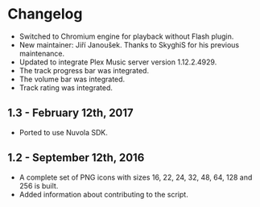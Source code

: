 Changelog
=========

  * Switched to Chromium engine for playback without Flash plugin.
  * New maintainer: Jiří Janoušek. Thanks to SkyghiS for his previous maintenance.
  * Updated to integrate Plex Music server version 1.12.2.4929.
  * The track progress bar was integrated.
  * The volume bar was integrated.
  * Track rating was integrated.

1.3 - February 12th, 2017
-------------------------

  * Ported to use Nuvola SDK.

1.2 - September 12th, 2016
--------------------------

  * A complete set of PNG icons with sizes 16, 22, 24, 32, 48, 64, 128 and 256 is built.
  * Added information about contributing to the script.
